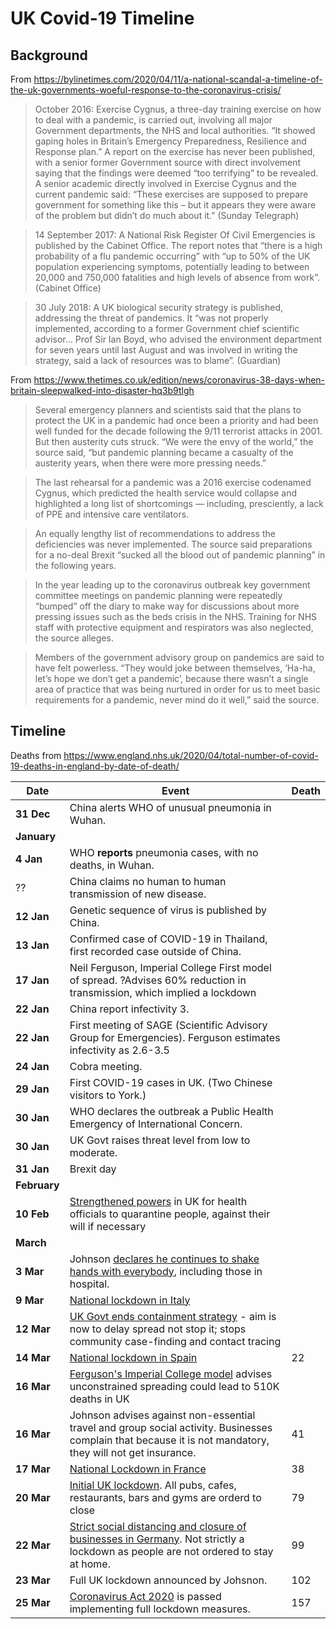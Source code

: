 # UK Covid-19 Timeline

## Background
From https://bylinetimes.com/2020/04/11/a-national-scandal-a-timeline-of-the-uk-governments-woeful-response-to-the-coronavirus-crisis/

> October 2016: Exercise Cygnus, a three-day training exercise on how to deal with a pandemic, is carried out, involving all major Government departments, the NHS and local authorities. “It showed gaping holes in Britain’s Emergency Preparedness, Resilience and Response plan.” A report on the exercise has never been published, with a senior former Government source with direct involvement saying that the findings were deemed “too terrifying” to be revealed. A senior academic directly involved in Exercise Cygnus and the current pandemic said: “These exercises are supposed to prepare government for something like this – but it appears they were aware of the problem but didn’t do much about it.” (Sunday Telegraph) 

> 14 September 2017: A National Risk Register Of Civil Emergencies is published by the Cabinet Office. The report notes that “there is a high probability of a flu pandemic occurring” with “up to 50% of the UK population experiencing symptoms, potentially leading to between 20,000 and 750,000 fatalities and high levels of absence from work”. (Cabinet Office)

> 30 July 2018: A UK biological security strategy is published, addressing the threat of pandemics. It “was not properly implemented, according to a former Government chief scientific advisor… Prof Sir Ian Boyd, who advised the environment department for seven years until last August and was involved in writing the strategy, said a lack of resources was to blame”. (Guardian)

From https://www.thetimes.co.uk/edition/news/coronavirus-38-days-when-britain-sleepwalked-into-disaster-hq3b9tlgh

> Several emergency planners and scientists said that the plans to protect the UK in a pandemic had once been a priority and had been well funded for the decade following the 9/11 terrorist attacks in 2001. But then austerity cuts struck. “We were the envy of the world,” the source said, “but pandemic planning became a casualty of the austerity years, when there were more pressing needs.”
  
>The last rehearsal for a pandemic was a 2016 exercise codenamed Cygnus, which predicted the health service would collapse and highlighted a long list of shortcomings — including, presciently, a lack of PPE and intensive care ventilators.
  
>An equally lengthy list of recommendations to address the deficiencies was never implemented. The source said preparations for a no-deal Brexit “sucked all the blood out of pandemic planning” in the following years.

> In the year leading up to the coronavirus outbreak key government committee meetings on pandemic planning were repeatedly “bumped” off the diary to make way for discussions about more pressing issues such as the beds crisis in the NHS. Training for NHS staff with protective equipment and respirators was also neglected, the source alleges.
  
> Members of the government advisory group on pandemics are said to have felt powerless. “They would joke between themselves, ‘Ha-ha, let’s hope we don’t get a pandemic’, because there wasn’t a single area of practice that was being nurtured in order for us to meet basic requirements for a pandemic, never mind do it well,” said the source.

## Timeline

Deaths from https://www.england.nhs.uk/2020/04/total-number-of-covid-19-deaths-in-england-by-date-of-death/ 

| Date | Event | Death |
| --- | --- | --- |
| **31 Dec** | China alerts WHO of unusual pneumonia in Wuhan.                                                               ||
| **January** | ||
| **4 Jan** | WHO **reports** pneumonia cases, with no deaths, in Wuhan.                                                         ||
| ?? | China claims no human to human transmission of new disease.                                                                  ||
| **12 Jan** | Genetic sequence of virus is published by China.                                                              ||
| **13 Jan** | Confirmed case of COVID-19 in Thailand, first recorded case outside of China.                                 ||
| **17 Jan** | Neil Ferguson, Imperial College First model of spread. ?Advises 60% reduction in transmission, which implied a lockdown  ||
| **22 Jan** | China report infectivity 3.                                                                                   ||
| **22 Jan** | First meeting of SAGE (Scientific Advisory Group for Emergencies). Ferguson estimates infectivity as 2.6-3.5  ||
| **24 Jan** | Cobra meeting. ||
| **29 Jan** | First COVID-19 cases in UK. (Two Chinese visitors to York.)                                                   ||
| **30 Jan** | WHO declares the outbreak a Public Health Emergency of International Concern.                                  ||
| **30 Jan** | UK Govt raises threat level from low to moderate.                                                       ||
| **31 Jan** | Brexit day ||
| **February** | ||
| **10 Feb** | [Strengthened powers](https://www.legislation.gov.uk/uksi/2020/129/introduction/made) in UK for health officials to quarantine people, against their will if necessary  ||
| **March** | ||
| **3 Mar** | Johnson [declares he continues to shake hands with everybody](https://www.theguardian.com/world/video/2020/mar/27/i-shook-hands-with-everybody-says-boris-johnson-weeks-before-coronavirus-diagnosis-video), including those in hospital.  ||
| **9 Mar** | [National lockdown in Italy](https://www.dw.com/en/coronavirus-what-are-the-lockdown-measures-across-europe/a-52905137)  ||
| **12 Mar** | [UK Govt ends containment strategy](https://www.theguardian.com/world/2020/mar/12/uk-governments-coronavirus-advice-and-why-it-gave-it) - aim is now to delay spread not stop it; stops community case-finding and contact tracing |
| **14 Mar** | [National lockdown in Spain](https://www.dw.com/en/coronavirus-what-are-the-lockdown-measures-across-europe/a-52905137)  |22|
| **16 Mar** | [Ferguson's Imperial College model](https://www.nature.com/articles/d41586-020-01003-6) advises unconstrained spreading could lead to 510K deaths in UK ||
| **16 Mar** | Johnson advises against non-essential travel and group social activity. Businesses complain that because it is not mandatory, they will not get insurance.  |41|
| **17 Mar** | [National Lockdown in France](https://www.dw.com/en/coronavirus-what-are-the-lockdown-measures-across-europe/a-52905137)  |38|
| **20 Mar** | [Initial UK lockdown](https://www.theguardian.com/world/2020/mar/20/london-pubs-cinemas-and-gyms-may-close-in-covid-19-clampdown). All pubs, cafes, restaurants, bars and gyms are orderd to close  |79|
| **22 Mar** | [Strict social distancing and closure of businesses in Germany](https://www.dw.com/en/coronavirus-what-are-the-lockdown-measures-across-europe/a-52905137). Not strictly a lockdown as people are not ordered to stay at home.  |99|
| **23 Mar** | Full UK lockdown announced by Johsnon.  |102|
| **25 Mar** | [Coronavirus Act 2020](https://eachother.org.uk/what-you-need-to-know-about-the-coronavirus-bill/) is passed implementing full lockdown measures. |157|